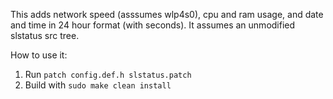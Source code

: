 This adds network speed (asssumes wlp4s0), cpu and ram usage, and date and time in 24 hour format (with seconds). It assumes an unmodified slstatus src tree.

How to use it:
1. Run `patch config.def.h slstatus.patch`
2. Build with `sudo make clean install`
